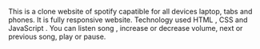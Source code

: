 This is a clone website of spotify capatible for all devices laptop, tabs and phones. It is fully responsive website. 
Technology used HTML , CSS and JavaScript . 
You can listen song , increase or decrease volume, next or previous song, play or pause.
